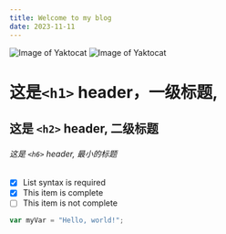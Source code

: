 ```yaml
---
title: Welcome to my blog
date: 2023-11-11
---
```

![Image of Yaktocat](https://octodex.github.com/images/yaktocat.png)
![Image of Yaktocat](https://octodex.github.com/images/yaktocat.png)
# 这是`<h1>` header，一级标题,

## 这是 `<h2>` header, 二级标题

###### 这是 `<h6>` header, 最小的标题
- [x] List syntax is required
- [x] This item is complete
- [ ] This item is not complete
``` javascript
var myVar = "Hello, world!";
```

